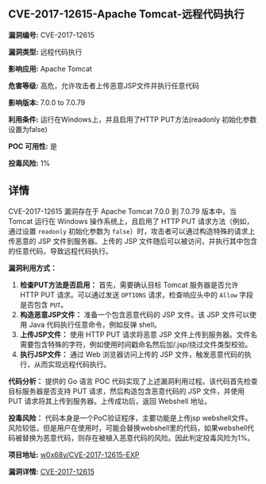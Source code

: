 ## CVE-2017-12615-Apache Tomcat-远程代码执行

**漏洞编号:** CVE-2017-12615

**漏洞类型:** 远程代码执行

**影响应用:** Apache Tomcat

**危害等级:** 高危，允许攻击者上传恶意JSP文件并执行任意代码

**影响版本:** 7.0.0 to 7.0.79

**利用条件:** 运行在Windows上，并且启用了HTTP PUT方法(readonly 初始化参数设置为false)

**POC 可用性:** 是

**投毒风险:** 1%

## 详情

CVE-2017-12615 漏洞存在于 Apache Tomcat 7.0.0 到 7.0.79 版本中。当 Tomcat 运行在 Windows 操作系统上，且启用了 HTTP PUT 请求方法（例如，通过设置 `readonly` 初始化参数为 `false`）时，攻击者可以通过构造特殊的请求上传恶意的 JSP 文件到服务器。上传的 JSP 文件随后可以被访问，并执行其中包含的任意代码，导致远程代码执行。

**漏洞利用方式：**
1.  **检查PUT方法是否启用：** 首先，需要确认目标 Tomcat 服务器是否允许 HTTP PUT 请求。可以通过发送 `OPTIONS` 请求，检查响应头中的 `Allow` 字段是否包含 `PUT`。
2.  **构造恶意JSP文件：** 准备一个包含恶意代码的 JSP 文件。该 JSP 文件可以使用 Java 代码执行任意命令，例如反弹 shell。
3.  **上传JSP文件：** 使用 HTTP PUT 请求将恶意 JSP 文件上传到服务器。文件名需要包含特殊的字符，例如使用时间戳命名然后加/.jsp/绕过文件类型校验。
4.  **执行JSP文件：**  通过 Web 浏览器访问上传的 JSP 文件，触发恶意代码的执行，从而实现远程代码执行。

**代码分析：**
提供的 Go 语言 POC 代码实现了上述漏洞利用过程。该代码首先检查目标服务器是否支持 PUT 请求，然后构造包含恶意代码的 JSP 文件，并使用 PUT 请求将其上传到服务器。上传成功后，返回 Webshell 地址。

**投毒风险：**
代码本身是一个PoC验证程序，主要功能是上传jsp webshell文件。风险较低，但是用户在使用时，可能会替换webshell里的代码，如果webshell代码被替换为恶意代码，则存在被植入恶意代码的风险。因此判定投毒风险为1%。

**项目地址:** [w0x68y/CVE-2017-12615-EXP](https://github.com/w0x68y/CVE-2017-12615-EXP)

**漏洞详情:** [CVE-2017-12615](https://nvd.nist.gov/vuln/detail/CVE-2017-12615)